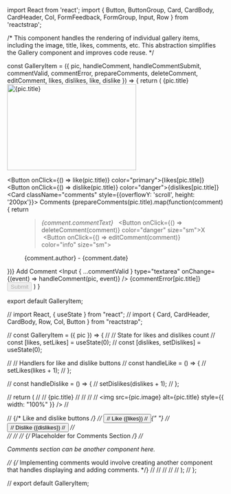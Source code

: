 import React from 'react';
import { Button, ButtonGroup, Card, CardBody, CardHeader, Col, FormFeedback, FormGroup, Input, Row } from 'reactstrap';


/*
This component handles the rendering of individual gallery items, including the image, title, likes, comments, etc. 
This abstraction simplifies the Gallery component and improves code reuse.
*/



const GalleryItem = ({ pic, handleComment, handleCommentSubmit, commentValid, commentError, prepareComments, deleteComment, editComment, likes, dislikes, like, dislike }) => {
  return (
    <Card key={pic.title} className="gallery-card mb-4">
      <CardHeader className="text-center" tag="h3">{pic.title}</CardHeader>
      <CardBody>
        <Row>
          <Col>
            <img width="300" height="200" src={pic.image} alt={pic.title} />
            <div className="likes mt-1">
              <ButtonGroup>
                <Button onClick={() => like(pic.title)} color="primary"><i className="fa-solid fa-thumbs-up"></i>{likes[pic.title]}</Button>
                <Button onClick={() => dislike(pic.title)} color="danger"><i className="fa-solid fa-thumbs-down"></i>{dislikes[pic.title]}</Button>
              </ButtonGroup>
            </div>
          </Col>
          <Col>
            <Card className="comments" style={{overflowY: 'scroll', height: '200px'}}>
              <CardHeader tag="h6">Comments</CardHeader>
              <CardBody>
                {prepareComments(pic.title).map(function(comment) {
                  return <figure>
                    <blockquote className='blockquote'>
                      <em>{comment.commentText}</em>&nbsp;&nbsp;
                      <Button onClick={() => deleteComment(comment)} color="danger" size="sm">X</Button>
                      &nbsp;<Button onClick={() => editComment(comment)} color="info" size="sm"><i className="fa-solid fa-pencil"></i></Button>
                    </blockquote>
                    <figcaption className='blockquote-footer'>{comment.author} - {comment.date}</figcaption>
                  </figure>
                })}
              </CardBody>
            </Card>
          </Col>
          <Col>
            <FormGroup>
              <Label>Add Comment</Label>
              <Input { ...commentValid } type="textarea" onChange={(event) => handleComment(pic, event)} />
              <FormFeedback>{commentError[pic.title]}</FormFeedback>
            </FormGroup>
            <Button disabled={!!commentError[pic.title]} className="float-end" color="success" onClick={handleCommentSubmit}>Submit</Button>
          </Col>
        </Row>
      </CardBody>
    </Card>
  )
}

export default GalleryItem;


















// import React, { useState } from "react";
// import { Card, CardHeader, CardBody, Row, Col, Button } from "reactstrap";

// const GalleryItem = ({ pic }) => {
//   // State for likes and dislikes count
//   const [likes, setLikes] = useState(0);
//   const [dislikes, setDislikes] = useState(0);

//   // Handlers for like and dislike buttons
//   const handleLike = () => {
//     setLikes(likes + 1);
//   };

//   const handleDislike = () => {
//     setDislikes(dislikes + 1);
//   };

//   return (
//     <Card className="gallery-card mb-4">
//       <CardHeader className="text-center">{pic.title}</CardHeader>
//       <CardBody>
//         <Row>
//           <Col xs="6" sm="4">
//             <img src={pic.image} alt={pic.title} style={{ width: "100%" }} />
//             <div className="mt-2">
//               {/* Like and dislike buttons */}
//               <Button color="primary" onClick={handleLike}>
//                 Like ({likes})
//               </Button>{" "}
//               <Button color="danger" onClick={handleDislike}>
//                 Dislike ({dislikes})
//               </Button>
//             </div>
//           </Col>
//           <Col xs="6" sm="8">
//             {/* Placeholder for Comments Section */}
//             <p>Comments section can be another component here.</p>
//             {/* Implementing comments would involve creating another component that handles displaying and adding comments. */}
//           </Col>
//         </Row>
//       </CardBody>
//     </Card>
//   );
// };



// export default GalleryItem;










